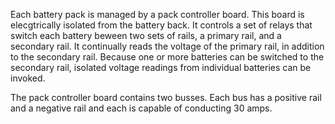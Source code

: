 Each battery pack is managed by a pack controller board. This board is elecgtrically isolated from the battery back. It controls a set of relays that switch each battery beween two sets of rails, a primary rail, and a secondary rail. It continually reads the voltage of the primary rail, in addition to the secondary rail. Because one or more batteries can be switched to the secondary rail, isolated voltage readings from individual batteries can be invoked.

The pack controller board contains two busses. Each bus has a positive rail and a negative rail and each is capable of conducting 30 amps. 
